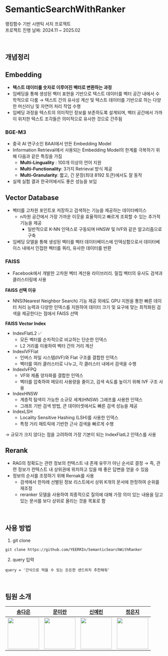 # SemanticSearchWithRanker
랭킹함수 기반 시맨틱 서치 프로젝트 <br>
프로젝트 진행 날짜: 2024.11 ~ 2025.02

<br>

## 개념정리
## Embedding 
- <b> 텍스트 데이터를  숫자로 이루어진 벡터로 변환하는 과정</b> <br>
- 임베딩을 통해 생성된 벡터 표현을 기반으로 텍스트 데이터를 벡터 공간 내에서 수학적으로 다룸 → 텍스트 간의 유사성 계산 및 텍스트 데이터를 기반으로 하는 다양한 머신러닝 및 자연어 처리 작업 수행 <br>
- 임베딩 과정을 텍스트의 의미적인 정보를 보존하도록 설계되며, 벡터 공간에서 가까이 위치한 텍스트 조각들은 의미적으로 유사한 것으로 간주됨 

### BGE-M3
- 중국 AI 연구소인 BAAI에서 만든 Embedding Model
- Information Retrieval에서 사용되는 Embedding Model의 한계를 극복하기 위해 다음과 같은 특징을 가짐<br>
  - <b>Multi-Linguality</b> : 100개 이상의 언어 지원
  - <b>Multi-Functionality</b>: 3가지 Retrieval 방식 제공
  - <b>Multi-Granularity</b>: 짧고, 긴 문장(최대 8192 토큰)에서도 잘 동작 <br>
- 실제 실험 결과 한국어에서도 좋은 성능을 보임

## Vector Database 
- 벡터를 고차원 포인트포 저장하고 검색하는 기능을 제공하는 데이터베이스
  - n차원 공간에서 가장 가까운 이웃을 효율적이고 빠르게 조회할 수 있는 추가적 기능을 제공
    - 일반적으로 K-NN 인덱스로 구동되며 HNSW 및 IVF와 같은 알고리즘으로 구축
- 임베딩 모델을 통해 생성된 벡터를 벡터 데이터베이스에 인덱싱함으로서 데이터베이스 내에서 인접한 벡터를 쿼리, 유사한 데이터를 반환

### FAISS
- Facebook에서 개발한 고차원 벡터 계산용 라이브러리. 밀집 벡터의 유사도 검색과 클러스터링에 사용

<b> FAISS 선택 이유 </b>
- NNS(Nearest Neighbor Search) 기능 제공 외에도 GPU 지원을 통한 빠른 데이터 처리 능력과 다양한 인덱스를 지원하여 데이터 크기 및 요구에 맞는 최적화된 검색을 제공한다는 점에서 FAISS 선택

<b>FAISS Vector Index</b> <br>
- IndexFlatL2 ✅
  - 모든 벡터를 순차적으로 비교하는 단순한 인덱스
  - L2 거리를 이용하여 벡터 간의 거리 계산
- IndexIVFFlat
  - 인버스 파일 시스템(IVF)와 Flat 구조를 결합한 인덱스
  - 벡터를 여러 클러스터로 나누고, 각 클러스터 내에서 검색을 수행
- IndexIvFPQ
  - VF와 제품 양자화를 결합한 인덱스
  - 벡터를 압축하여 메모리 사용량을 줄이고, 검색 속도를 높이기 위해 IVF 구조 사용
- IndexHNSW
  - 계층적 탐색이 가능한 소규모 세계(HNSW) 그래프를 사용한 인덱스
  - 그래프 기반 검색 방법, 큰 데이터셋에서도 빠른 검색 성능을 제공
- IndexLSH
  - Locality Sensitive Hashing (LSH)를 사용한 인덱스
  - 특정 거리 매트릭에 기반한 근사 검색을 빠르게 수행
 
→  규모가 크지 않다는 점을 고려하여 가장 기본이 되는 IndexFlatL2 인덱스를 사용 

## Rerank
- RAG의 정확도는 관련 정보의 컨텍스트 내 존재 유무가 아닌 순서로 결정 → 즉, 관련 정보가 컨텍스트 내 상위권에 위치하고 있을 때 좋은 답변을 얻을 수 있음
- 정보의 순서를 조정하기 위해 Rernak를 사용
  - 검색에서 한차례 선별된 정보 리스트에서 상위 K개의 문서에 한정하여 순위를 재조정
  - reranker 모델을 사용하여 최종적으로 질의에 대해 가장 의미 있는 내용을 담고 있는 문서를 보다 상위로 올리는 것을 목표로 함
 <br>
 
## 사용 방법

1. git clone
```
git clone https://github.com/YEERRIn/SemanticSearchWithRanker
```

2. query 입력
```
query = '간식으로 먹을 수 있는 든든한 샌드위치 추천해줘' 
```
<br>

## 팀원 소개
|[송다은](https://github.com/daeun6)|[문미란](https://github.com/alfks)|[신예린](https://github.com/YEERRIn)|[정은지](https://github.com/bbobburi)|
| :---: | :---: | :---: | :---: |
|<img width="100" src="https://github.com/GDSC-SWU/2023-AI-ML-study/assets/81478444/21400679-dcc3-4731-9638-d8f717e0bc84"/>|<img width="100" src="https://avatars.githubusercontent.com/u/117802772?v=4"/>|<img width="100" src="https://avatars.githubusercontent.com/u/109721289?v=4"/>|<img width="100" src="https://avatars.githubusercontent.com/u/93800329?v=4"/>|
